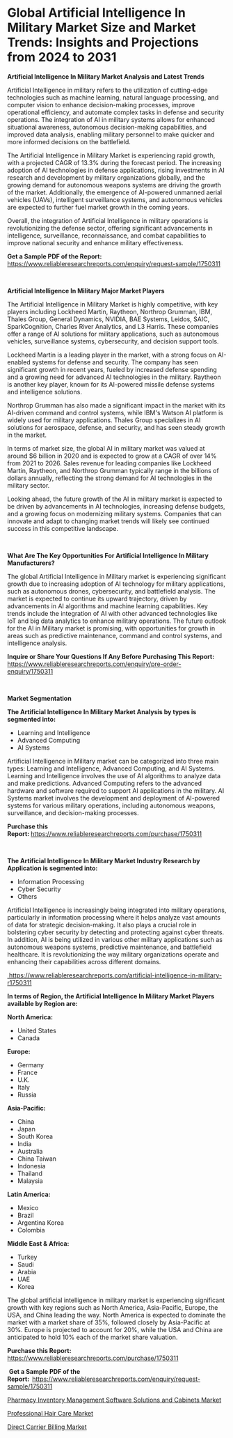 <p><h1>Global Artificial Intelligence In Military Market Size and Market Trends: Insights and Projections from 2024 to 2031</h1></p><p><strong>Artificial Intelligence In Military Market Analysis and Latest Trends</strong></p>
<p><p>Artificial Intelligence in military refers to the utilization of cutting-edge technologies such as machine learning, natural language processing, and computer vision to enhance decision-making processes, improve operational efficiency, and automate complex tasks in defense and security operations. The integration of AI in military systems allows for enhanced situational awareness, autonomous decision-making capabilities, and improved data analysis, enabling military personnel to make quicker and more informed decisions on the battlefield.</p><p>The Artificial Intelligence in Military Market is experiencing rapid growth, with a projected CAGR of 13.3% during the forecast period. The increasing adoption of AI technologies in defense applications, rising investments in AI research and development by military organizations globally, and the growing demand for autonomous weapons systems are driving the growth of the market. Additionally, the emergence of AI-powered unmanned aerial vehicles (UAVs), intelligent surveillance systems, and autonomous vehicles are expected to further fuel market growth in the coming years.</p><p>Overall, the integration of Artificial Intelligence in military operations is revolutionizing the defense sector, offering significant advancements in intelligence, surveillance, reconnaissance, and combat capabilities to improve national security and enhance military effectiveness.</p></p>
<p><strong>Get a Sample PDF of the Report:&nbsp;</strong> <a href="https://www.reliableresearchreports.com/enquiry/request-sample/1750311">https://www.reliableresearchreports.com/enquiry/request-sample/1750311</a></p>
<p>&nbsp;</p>
<p><strong>Artificial Intelligence In Military Major Market Players</strong></p>
<p><p>The Artificial Intelligence in Military Market is highly competitive, with key players including Lockheed Martin, Raytheon, Northrop Grumman, IBM, Thales Group, General Dynamics, NVIDIA, BAE Systems, Leidos, SAIC, SparkCognition, Charles River Analytics, and L3 Harris. These companies offer a range of AI solutions for military applications, such as autonomous vehicles, surveillance systems, cybersecurity, and decision support tools.</p><p>Lockheed Martin is a leading player in the market, with a strong focus on AI-enabled systems for defense and security. The company has seen significant growth in recent years, fueled by increased defense spending and a growing need for advanced AI technologies in the military. Raytheon is another key player, known for its AI-powered missile defense systems and intelligence solutions.</p><p>Northrop Grumman has also made a significant impact in the market with its AI-driven command and control systems, while IBM's Watson AI platform is widely used for military applications. Thales Group specializes in AI solutions for aerospace, defense, and security, and has seen steady growth in the market.</p><p>In terms of market size, the global AI in military market was valued at around $6 billion in 2020 and is expected to grow at a CAGR of over 14% from 2021 to 2026. Sales revenue for leading companies like Lockheed Martin, Raytheon, and Northrop Grumman typically range in the billions of dollars annually, reflecting the strong demand for AI technologies in the military sector.</p><p>Looking ahead, the future growth of the AI in military market is expected to be driven by advancements in AI technologies, increasing defense budgets, and a growing focus on modernizing military systems. Companies that can innovate and adapt to changing market trends will likely see continued success in this competitive landscape.</p></p>
<p>&nbsp;</p>
<p><strong>What Are The Key Opportunities For Artificial Intelligence In Military Manufacturers?</strong></p>
<p><p>The global Artificial Intelligence in Military market is experiencing significant growth due to increasing adoption of AI technology for military applications, such as autonomous drones, cybersecurity, and battlefield analysis. The market is expected to continue its upward trajectory, driven by advancements in AI algorithms and machine learning capabilities. Key trends include the integration of AI with other advanced technologies like IoT and big data analytics to enhance military operations. The future outlook for the AI in Military market is promising, with opportunities for growth in areas such as predictive maintenance, command and control systems, and intelligence analysis.</p></p>
<p><strong>Inquire or Share Your Questions If Any Before Purchasing This Report:</strong> <a href="https://www.reliableresearchreports.com/enquiry/pre-order-enquiry/1750311">https://www.reliableresearchreports.com/enquiry/pre-order-enquiry/1750311</a></p>
<p>&nbsp;</p>
<p><strong>Market Segmentation</strong></p>
<p><strong>The Artificial Intelligence In Military Market Analysis by types is segmented into:</strong></p>
<p><ul><li>Learning and Intelligence</li><li>Advanced Computing</li><li>AI Systems</li></ul></p>
<p><p>Artificial Intelligence in Military market can be categorized into three main types: Learning and Intelligence, Advanced Computing, and AI Systems. Learning and Intelligence involves the use of AI algorithms to analyze data and make predictions. Advanced Computing refers to the advanced hardware and software required to support AI applications in the military. AI Systems market involves the development and deployment of AI-powered systems for various military operations, including autonomous weapons, surveillance, and decision-making processes.</p></p>
<p><strong>Purchase this Report:&nbsp;</strong><a href="https://www.reliableresearchreports.com/purchase/1750311">https://www.reliableresearchreports.com/purchase/1750311</a></p>
<p>&nbsp;</p>
<p><strong>The Artificial Intelligence In Military Market Industry Research by Application is segmented into:</strong></p>
<p><ul><li>Information Processing</li><li>Cyber Security</li><li>Others</li></ul></p>
<p><p>Artificial Intelligence is increasingly being integrated into military operations, particularly in information processing where it helps analyze vast amounts of data for strategic decision-making. It also plays a crucial role in bolstering cyber security by detecting and protecting against cyber threats. In addition, AI is being utilized in various other military applications such as autonomous weapons systems, predictive maintenance, and battlefield healthcare. It is revolutionizing the way military organizations operate and enhancing their capabilities across different domains.</p></p>
<p><a href="https://www.reliableresearchreports.com/artificial-intelligence-in-military-r1750311">&nbsp;https://www.reliableresearchreports.com/artificial-intelligence-in-military-r1750311</a></p>
<p><strong>In terms of Region, the Artificial Intelligence In Military Market Players available by Region are:</strong></p>
<p>
    <p> <strong> North America: </strong>
        <ul>
            <li>United States</li>
            <li>Canada</li>
        </ul>
        </p> 
    <p> <strong> Europe: </strong>
        <ul>
            <li>Germany</li>
            <li>France</li>
            <li>U.K.</li>
            <li>Italy</li>
            <li>Russia</li>
        </ul>
        </p> 
    <p> <strong> Asia-Pacific: </strong>
        <ul>
            <li>China</li>
            <li>Japan</li>
            <li>South Korea</li>
            <li>India</li>
            <li>Australia</li>
            <li>China Taiwan</li>
            <li>Indonesia</li>
            <li>Thailand</li>
            <li>Malaysia</li>
        </ul>
        </p> 
    <p> <strong> Latin America: </strong>
        <ul>
            <li>Mexico</li>
            <li>Brazil</li>
            <li>Argentina Korea</li>
            <li>Colombia</li>
        </ul>
        </p> 
    <p> <strong> Middle East & Africa: </strong>
        <ul>
            <li>Turkey</li>
            <li>Saudi</li>
            <li>Arabia</li>
            <li>UAE</li>
            <li>Korea</li>
        </ul>
    </p>
    </p>
<p><p>The global artificial intelligence in military market is experiencing significant growth with key regions such as North America, Asia-Pacific, Europe, the USA, and China leading the way. North America is expected to dominate the market with a market share of 35%, followed closely by Asia-Pacific at 30%. Europe is projected to account for 20%, while the USA and China are anticipated to hold 10% each of the market share valuation.</p></p>
<p><strong>Purchase this Report: </strong><a href="https://www.reliableresearchreports.com/purchase/1750311">https://www.reliableresearchreports.com/purchase/1750311</a></p>
<p>&nbsp;<strong>Get a Sample PDF of the Report:&nbsp;&nbsp;</strong><a href="https://www.reliableresearchreports.com/enquiry/request-sample/1750311">https://www.reliableresearchreports.com/enquiry/request-sample/1750311</a></p>
<p><strong></strong></p>
<p><p><a href="https://github.com/ashman753/Market-Research-Report-List-1/blob/main/pharmacy-inventory-management-software-solutions-and-cabinets-market.md">Pharmacy Inventory Management Software Solutions and Cabinets Market</a></p><p><a href="https://github.com/LibbySpencer2018/Market-Research-Report-List-1/blob/main/professional-hair-care-market.md">Professional Hair Care Market</a></p><p><a href="https://github.com/SashaBeier2023/Market-Research-Report-List-1/blob/main/direct-carrier-billing-market.md">Direct Carrier Billing Market</a></p></p>